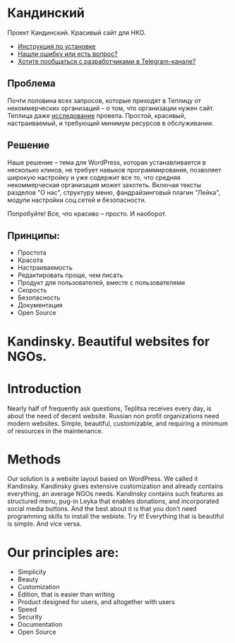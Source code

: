 # Кандинский
Проект Кандинский. Красивый сайт для НКО.
* [Инструкция по установке](https://github.com/Teplitsa/kandinsky/wiki)
* [Нашли ошибку или есть вопрос?](https://github.com/Teplitsa/kandinsky/issues)
* [Хотите пообщаться с разработчиками в Telegram-канале?](https://t.me/joinchat/AAAAAENN3prSrvAs7KwWrg)

## Проблема 
Почти половина всех запросов, которые приходят в Теплицу от некоммерческих организаций – о том, что организации нужен сайт. Теплица даже [исследование](https://te-st.ru/2017/09/18/kandinsky-research/) провела. Простой, красивый, настраиваемый, и требующий минимум ресурсов в обслуживании. 

## Решение
Наше решение – тема для WordPress, которая устанавливается в несколько кликов, не требует навыков программирования, позволяет широкую настройку и уже содержит все то, что средняя некоммерческая организация может захотеть. Включая тексты разделов "О нас", структуру меню, фандрайзинговый плагин "Лейка", модули настройки соц.сетей и безопасности. 

Попробуйте! Все, что красиво – просто. И наоборот. 

## Принципы: 
- Простота
- Красота
- Настраиваемость
- Редактировать проще, чем писать
- Продукт для пользователей, вместе с пользователями
- Скорость
- Безопасность
- Документация
- Open Source

# Kandinsky. Beautiful websites for NGOs.
 
# Introduction
Nearly half of frequently ask questions, Teplitsa receives every day, is about the need of decent website. Russian non profit organizations need modern websites. Simple, beautiful, customizable, and requiring a minimum of resources in the maintenance.
 
# Methods
Our solution is a website layout based on WordPress. We called it Kandinsky. Kandinsky gives extensive customization and already contains everything, an average NGOs needs. Kandinsky contains such features as structured menu, pug-in Leyka that enables donations, and incorporated social media buttons. And the best about it is that you don’t need programming skills to install the webiste. Try it! Everything that is beautiful is simple. And vice versa.
 
# Our principles are:
- Simplicity
- Beauty
- Customization
- Edition, that is easier than writing
- Product designed for users, and altogether with users
- Speed
- Security
- Documentation
- Open Source
